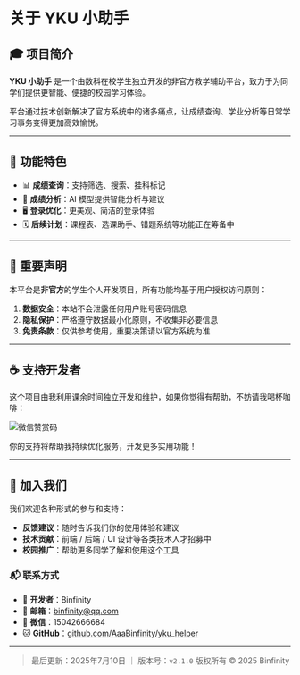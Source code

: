 # 关于 YKU 小助手

## 🎓 项目简介

**YKU 小助手** 是一个由数科在校学生独立开发的非官方教学辅助平台，致力于为同学们提供更智能、便捷的校园学习体验。

平台通过技术创新解决了官方系统中的诸多痛点，让成绩查询、学业分析等日常学习事务变得更加高效愉悦。

---

## 🔧 功能特色

- 📊 **成绩查询**：支持筛选、搜索、挂科标记  
- 🧠 **成绩分析**：AI 模型提供智能分析与建议  
- 🖥️ **登录优化**：更美观、简洁的登录体验  
- 🗓️ **后续计划**：课程表、选课助手、错题系统等功能正在筹备中  

---

## 📢 重要声明

本平台是**非官方**的学生个人开发项目，所有功能均基于用户授权访问原则：

1. **数据安全**：本站不会泄露任何用户账号密码信息  
2. **隐私保护**：严格遵守数据最小化原则，不收集非必要信息  
3. **免责条款**：仅供参考使用，重要决策请以官方系统为准  

---

## ☕ 支持开发者

这个项目由我利用课余时间独立开发和维护，如果你觉得有帮助，不妨请我喝杯咖啡：

![微信赞赏码](https://img.infinitylog.top/20250424/default/46_wx.jpg)

你的支持将帮助我持续优化服务，开发更多实用功能！

---

## 📮 加入我们

我们欢迎各种形式的参与和支持：

- **反馈建议**：随时告诉我们你的使用体验和建议  
- **技术贡献**：前端 / 后端 / UI 设计等各类技术人才招募中  
- **校园推广**：帮助更多同学了解和使用这个工具  

### 📬 联系方式

- 👤 **开发者**：Binfinity  
- 📧 **邮箱**：[binfinity@qq.com](mailto:binfinity@qq.com)  
- 💬 **微信**：15042666684  
- 🐱 **GitHub**：[github.com/AaaBinfinity/yku_helper](https://github.com/AaaBinfinity/yku_helper)  

---

> 最后更新：2025年7月10日 ｜ 版本号：`v2.1.0`
> 版权所有 © 2025 Binfinity